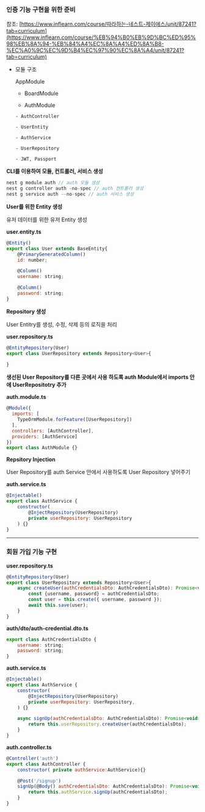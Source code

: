 ### 인증 기능 구현을 위한 준비

참조: [https://www.inflearn.com/course/따라하는-네스트-제이에스/unit/87241?tab=curriculum](https://www.inflearn.com/course/%EB%94%B0%EB%9D%BC%ED%95%98%EB%8A%94-%EB%84%A4%EC%8A%A4%ED%8A%B8-%EC%A0%9C%EC%9D%B4%EC%97%90%EC%8A%A4/unit/87241?tab=curriculum)

- 모듈 구조
    
    AppModule
    
     - BoardModule
    
     - AuthModule
    
      - AuthController
    
      - UserEntity
    
      - AuthService
    
      - UserRepository
    
      - JWT, Passport
    

**CLI를 이용하여 모듈, 컨트롤러, 서비스 생성**

```jsx
nest g module auth // auth 모듈 생성
nest g controller auth -no-spec // auth 컨트롤러 생성
nest g service auth --no-spec // auth 서비스 생성
```

**User를 위한 Entity 생성**

유저 데이터를 위한 유저 Entity 생성

**user.entity.ts**

```jsx
@Entity()
export class User extends BaseEntity{
    @PrimaryGeneratedColumn()
    id: number;

    @Column()
    username: string;

    @Column()
    password: string;
}
```

**Repository 생성**

User Entitry를 생성, 수정, 삭제 등의 로직을 처리

**user.repository.ts**

```jsx
@EntityRepository(User)
export class UserRepository extends Repository<User>{
    
}
```

**생선된 User Repository를 다른 곳에서 사용 하도록 auth Module에서 imports 안에 UserRepositotry 추가**

**auth.module.ts**

```jsx
@Module({
  imports: [
    TypeOrmModule.forFeature([UserRepository])
  ],
  controllers: [AuthController],
  providers: [AuthService]
})
export class AuthModule {}
```

**Repsitory Injection**

User Repository를 auth Service 안에서 사용하도록 User Repository 넣어주기

**auth.service.ts**

```jsx
@Injectable()
export class AuthService {
    constructor(
        @InjectRepository(UserRepository)
        private userRepository: UserRepository
    ) {}
}
```
---
### 회원 가입 기능 구현

**user.repository.ts**

```jsx
@EntityRepository(User)
export class UserRepository extends Repository<User>{
    async createUser(authCredentialsDto: AuthCredentialsDto): Promise<void>{
        const {username, password} = authCredentialsDto;
        const user = this.create({ username, password });
        await this.save(user);
    }
}
```

**auth/dto/auth-credential.dto.ts**

```jsx
export class AuthCredentialsDto {
    username: string;
    password: string;
}
```

**auth.service.ts**

```jsx
@Injectable()
export class AuthService {
    constructor(
        @InjectRepository(UserRepository)
        private userRepository: UserRepository,
    ) {}

    async signUp(authCredentialsDto: AuthCredentialsDto): Promise<void> {
        return this.userRepository.createUser(authCredentialsDto);
    }
}
```

**auth.controller.ts**

```jsx
@Controller('auth')
export class AuthController {
    constructor( private authService:AuthService){}

    @Post('/signup')
    signUp(@Body() authCredentialsDto: AuthCredentialsDto): Promise<void> {
        return this.authService.signUp(authCredentialsDto);
    }
}
```
